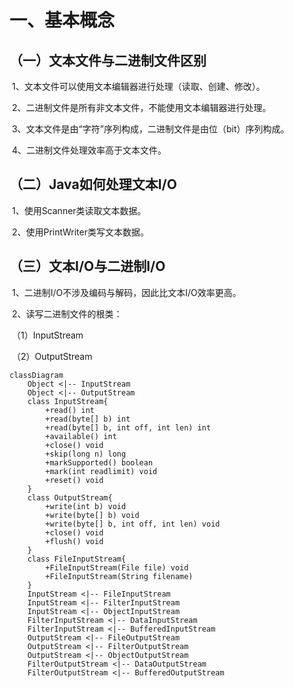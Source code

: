 # 一、基本概念

## （一）文本文件与二进制文件区别

​	1、文本文件可以使用文本编辑器进行处理（读取、创建、修改）。

​	2、二进制文件是所有非文本文件，不能使用文本编辑器进行处理。

​	3、文本文件是由“字符”序列构成，二进制文件是由位（bit）序列构成。

​	4、二进制文件处理效率高于文本文件。

## （二）Java如何处理文本I/O

​	1、使用Scanner类读取文本数据。

​	2、使用PrintWriter类写文本数据。

## （三）文本I/O与二进制I/O

​	1、二进制I/O不涉及编码与解码，因此比文本I/O效率更高。

​	2、读写二进制文件的根类：

​		（1）InputStream

​		（2）OutputStream

```mermaid
classDiagram
	Object <|-- InputStream
	Object <|-- OutputStream
	class InputStream{
		+read() int
		+read(byte[] b) int
		+read(byte[] b, int off, int len) int
		+available() int
		+close() void
		+skip(long n) long
		+markSupported() boolean
		+mark(int readlimit) void
		+reset() void
	}
	class OutputStream{
		+write(int b) void
		+write(byte[] b) void
		+write(byte[] b, int off, int len) void
		+close() void
		+flush() void
	}
	class FileInputStream{
		+FileInputStream(File file) void
		+FileInputStream(String filename) 
	}
	InputStream <|-- FileInputStream
	InputStream <|-- FilterInputStream
	InputStream <|-- ObjectInputStream
	FilterInputStream <|-- DataInputStream
	FilterInputStream <|-- BufferedInputStream
	OutputStream <|-- FileOutputStream
	OutputStream <|-- FilterOutputStream
	OutputStream <|-- ObjectOutputStream
	FilterOutputStream <|-- DataOutputStream
	FilterOutputStream <|-- BufferedOutputStream
		
```

